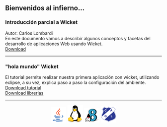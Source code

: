 ## Bienvenidos al infierno...

### Introducción parcial a Wicket
Autor: Carlos Lombardi<br/>
En este documento vamos a describir algunos conceptos y facetas del desarrollo de aplicaciones
Web usando Wicket.<br/>
<a href="introduccion-parcial-a-wicket.pdf" target="_blank">Download</a>

<hr/>

### "hola mundo" Wicket
El tutorial permite realizar nuestra primera aplicación con wicket, utilizando eclipse, a su vez, explica paso a paso la configuración del ambiente.<br/>
<a href="hola-mundo-wicket.pdf" target="_blank">Download tutorial</a><br/>
<a href="basicas-necesarias-wicket.zip" target="_blank">Download librerias</a>

<hr/>

<center><img src="logo-java-1.png" />&nbsp;<img src="logo-linux-1.png" />&nbsp;<img src="logo-java-2.png" />&nbsp;<img src="logo-lamadrid-1.png" /></center>
